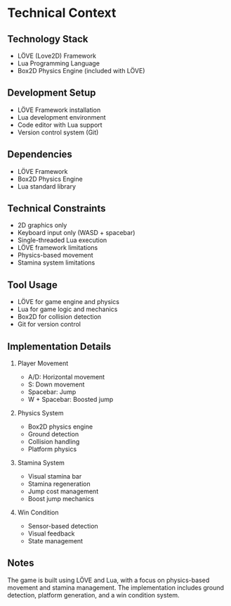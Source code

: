 # Technical Context

## Technology Stack
- LÖVE (Love2D) Framework
- Lua Programming Language
- Box2D Physics Engine (included with LÖVE)

## Development Setup
- LÖVE Framework installation
- Lua development environment
- Code editor with Lua support
- Version control system (Git)

## Dependencies
- LÖVE Framework
- Box2D Physics Engine
- Lua standard library

## Technical Constraints
- 2D graphics only
- Keyboard input only (WASD + spacebar)
- Single-threaded Lua execution
- LÖVE framework limitations
- Physics-based movement
- Stamina system limitations

## Tool Usage
- LÖVE for game engine and physics
- Lua for game logic and mechanics
- Box2D for collision detection
- Git for version control

## Implementation Details
1. Player Movement
   - A/D: Horizontal movement
   - S: Down movement
   - Spacebar: Jump
   - W + Spacebar: Boosted jump

2. Physics System
   - Box2D physics engine
   - Ground detection
   - Collision handling
   - Platform physics

3. Stamina System
   - Visual stamina bar
   - Stamina regeneration
   - Jump cost management
   - Boost jump mechanics

4. Win Condition
   - Sensor-based detection
   - Visual feedback
   - State management

## Notes
The game is built using LÖVE and Lua, with a focus on physics-based movement and stamina management. The implementation includes ground detection, platform generation, and a win condition system. 